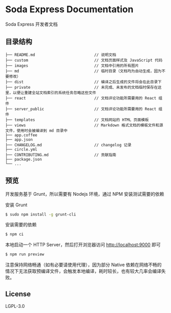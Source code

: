 # Soda Express Documentation

Soda Express 开发者文档


## 目录结构

```
├── README.md                          // 说明文档
├── custom                             // 文档页面样式及 JavaScript 代码
├── images                             // 文档中引用的所有图片
├── md                                 // 临时目录（文档均为自动生成，因为不要修改）
├── dist                               // 编译之后生成的文件将会在此目录下
├── private                            // 未完成、未发布的文档临时保存在这里，以便让重建全站文档索引的系统任务忽略这些文件
├── react                              // 文档评论功能所需要用的 React 组件
├── server_public                      // 文档评论功能所需要用的 React 组件
├── templates                          // 文档网站的 HTML 页面模板
├── views                              // Markdown 格式文档的模板文件和源文件，使用时会被编译到 md 目录中
├── app.coffee
├── app.json
├── CHANGELOG.md                       // changelog 记录
├── circle.yml
├── CONTRIBUTING.md                    // 贡献指南
├── package.json
└── ...
```

## 预览

开发服务基于 Grunt，所以需要有 Nodejs 环境，通过 NPM 安装测试需要的依赖

安装 Grunt

```bash
$ sudo npm install -g grunt-cli
```

安装需要的依赖

```bash
$ npm ci
```

本地启动一个 HTTP Server，然后打开浏览器访问 <http://localhost:9000> 即可

```bash
$ npm run preview
```

注意保持网络畅通（如有必要请使用代理），因为部分 Native 依赖在网络不畅的情况下无法获取预编译文件，会触发本地编译，耗时较长，也有较大几率会编译失败。

## License

LGPL-3.0
